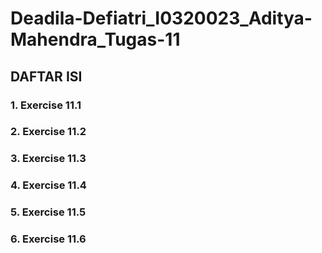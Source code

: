 # Deadila-Defiatri_I0320023_Aditya-Mahendra_Tugas-11

## DAFTAR ISI

### 1. Exercise 11.1
### 2. Exercise 11.2
### 3. Exercise 11.3
### 4. Exercise 11.4
### 5. Exercise 11.5
### 6. Exercise 11.6
